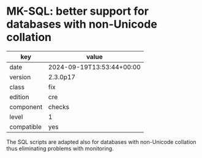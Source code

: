 [//]: # (werk v2)
# MK-SQL: better support for databases with non-Unicode collation

key        | value
---------- | ---
date       | 2024-09-19T13:53:44+00:00
version    | 2.3.0p17
class      | fix
edition    | cre
component  | checks
level      | 1
compatible | yes

The SQL scripts are adapted also for databases with 
non-Unicode collation thus eliminating problems with 
monitoring.
